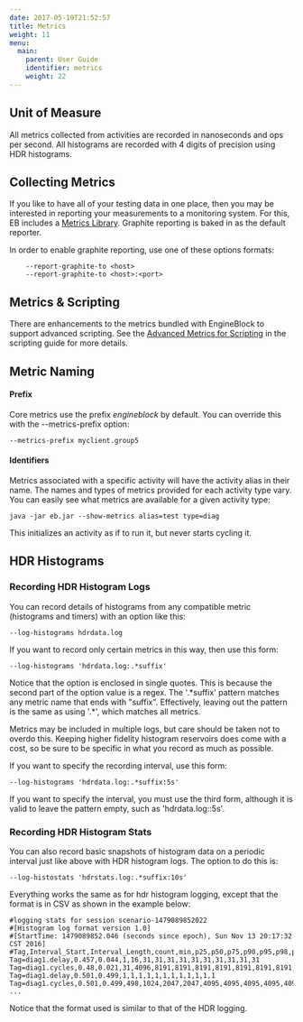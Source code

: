 ```yaml
---
date: 2017-05-19T21:52:57
title: Metrics
weight: 11
menu:
  main:
    parent: User Guide
    identifier: metrics
    weight: 22
---
```


## Unit of Measure

All metrics collected from activities are recorded in nanoseconds and ops per second. All histograms are recorded with 4 digits of precision using HDR histograms.

## Collecting Metrics

If you like to have all of your testing data in one place, then you may be interested in reporting your measurements to a monitoring system. For this, EB includes a [Metrics Library](https://github.com/dropwizard/metrics). Graphite reporting is baked in as the default reporter.

In order to enable graphite reporting, use one of these options formats:
~~~
    --report-graphite-to <host>
    --report-graphite-to <host>:<port>
~~~

## Metrics & Scripting

There are enhancements to the metrics bundled with EngineBlock to support advanced scripting. See the [Advanced Metrics for Scripting](/user-guide/scripting/#enhanced-metrics-for-scripting) in the scripting guide for more details.

## Metric Naming

#### Prefix
Core metrics use the prefix _engineblock_ by default. You can override this with the --metrics-prefix option:

    --metrics-prefix myclient.group5

#### Identifiers

Metrics associated with a specific activity will have the activity alias in their name. The names and types of metrics provided for each activity type vary. You can easily see what metrics are available for a given activity type:

~~~
java -jar eb.jar --show-metrics alias=test type=diag
~~~

This initializes an activity as if to run it, but never starts cycling it. 

## HDR Histograms

### Recording HDR Histogram Logs
You can record details of histograms from any compatible metric (histograms and timers) with an option like this:
~~~
--log-histograms hdrdata.log
~~~
If you want to record only certain metrics in this way, then use this form:
~~~
--log-histograms 'hdrdata.log:.*suffix'
~~~
Notice that the option is enclosed in single quotes. This is because the second part of the option value is a regex. The '.*suffix' pattern matches any metric name that ends with "suffix". Effectively, leaving out the pattern is the same as using '.\*', which matches all metrics.

Metrics may be included in multiple logs, but care should be taken not to overdo this. Keeping higher fidelity histogram reservoirs does come with a cost, so be sure to be specific in what you record as much as possible.

If you want to specify the recording interval, use this form:
~~~
--log-histograms 'hdrdata.log:.*suffix:5s'
~~~
If you want to specify the interval, you must use the third form, although it is valid to leave
the pattern empty, such as 'hdrdata.log::5s'.

### Recording HDR Histogram Stats
You can also record basic snapshots of histogram data on a periodic interval just like above with
HDR histogram logs. The option to do this is:
~~~
--log-histostats 'hdrstats.log:.*suffix:10s'
~~~
Everything works the same as for hdr histogram logging, except that the format is in
CSV as shown in the example below:
~~~
#logging stats for session scenario-1479089852022
#[Histogram log format version 1.0]
#[StartTime: 1479089852.046 (seconds since epoch), Sun Nov 13 20:17:32 CST 2016]
#Tag,Interval_Start,Interval_Length,count,min,p25,p50,p75,p90,p95,p98,p99,p999,p9999,max
Tag=diag1.delay,0.457,0.044,1,16,31,31,31,31,31,31,31,31,31,31
Tag=diag1.cycles,0.48,0.021,31,4096,8191,8191,8191,8191,8191,8191,8191,8191,8191,2097151
Tag=diag1.delay,0.501,0.499,1,1,1,1,1,1,1,1,1,1,1,1
Tag=diag1.cycles,0.501,0.499,498,1024,2047,2047,4095,4095,4095,4095,4095,4095,4095,4194303
...
~~~

Notice that the format used is similar to that of the HDR logging.

